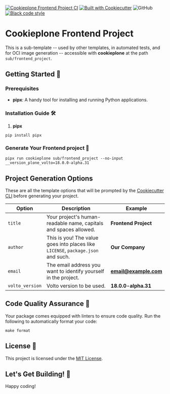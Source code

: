 [![Cookieplone Frontend Project CI](https://github.com/plone/cookieplone-templates/actions/workflows/frontend_addon.yml/badge.svg)](https://github.com/plone/cookieplone-templates/actions/workflows/frontend_addon.yml)
[![Built with Cookiecutter](https://img.shields.io/badge/built%20with-Cookiecutter-ff69b4.svg?logo=cookiecutter)](https://github.com/plone/cookieplone-templates/)
![GitHub](https://img.shields.io/github/license/plone/cookiecutter-plone)
[![Black code style](https://img.shields.io/badge/code%20style-black-000000.svg)](https://github.com/ambv/black)

# Cookieplone Frontend Project

This is a sub-template -- used by other templates, in automated tests, and for OCI image generation -- accessible with **cookieplone** at the path `sub/frontend_project`.

## Getting Started 🏁

### Prerequisites

- **pipx**: A handy tool for installing and running Python applications.

### Installation Guide 🛠️

1. **pipx**

```shell
pip install pipx
```
### Generate Your Frontend project 🎉

```shell
pipx run cookieplone sub/frontend_project --no-input __version_plone_volto=18.0.0-alpha.31
```

## Project Generation Options

These are all the template options that will be prompted by the [Cookiecutter CLI](https://github.com/cookiecutter/cookiecutter) before generating your project.

| Option                | Description                                                                                                                                          | Example                       |
| --------------------- | ---------------------------------------------------------------------------------------------------------------------------------------------------- | ----------------------------- |
| `title`  | Your project's human-readable name, capitals and spaces allowed.                                                                                     | **Frontend Project**                |
| `author`              | This is you! The value goes into places like ``LICENSE``, ``package.json`` and such.                                                                     | **Our Company**               |
| `email`               | The email address you want to identify yourself in the project.                                                                                      | **email@example.com**         |
| `volto_version` | Volto version to be used. | **18.0.0-alpha.31**    |


## Code Quality Assurance 🧐

Your package comes equipped with linters to ensure code quality. Run the following to automatically format your code:

```shell
make format
```

## License 📜

This project is licensed under the [MIT License](/LICENSE).

## Let's Get Building! 🚀

Happy coding!
